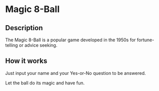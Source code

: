 # Magic 8-Ball

## Description
The Magic 8-Ball is a popular game developed in the 1950s for fortune-telling or advice seeking.


## How it works
Just input your name and your Yes-or-No question to be answered.

Let the ball do its magic and have fun.